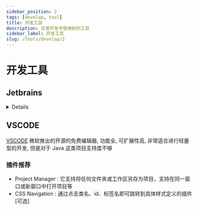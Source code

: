 ```yaml
---
sidebar_position: 2
tags: [develop, tool]
title: 开发工具
description: 日常开发中使用到的工具
sidebar_label: 开发工具
slug: /tools/develop/2
---
```

# 开发工具
## Jetbrains

<details>

    <summary>激活方式</summary>

    对于 Jetbrains 家族的工具而言, 遇到的最多的问题就是激活操作, 下面列出常见的几种操作
    - 学生邮箱 : Jetbrains 对学生提供了优惠策略, 所有的学生都可以使用自己的学校邮箱申请免费使用
    - 购买学生邮箱 : 闲鱼这类平台会有一些人卖学生邮箱, 你可以拿去注册, 不过需要注意的是因为学生邮箱注册泛滥, 所以部分邮箱已经被拉入黑名单了
    - 使用第三方工具进行破解:
      - [JETBRA.IN CHECKER | IPFS](https://jetbra.in/s) : 有很多的注册码
      - 
    - 网上找一些破解包, 进行破解 : 不太建议这种方式, 谁知道有没有留后门或者病毒

</details>


## VSCODE
[VSCODE](https://code.visualstudio.com/) 微软推出的开源的免费编辑器, 功能全, 可扩展性高, 非常适合进行轻量型的开发, 但是对于 Java 这类项目支持度不够
### 插件推荐
- Project Manager : 它支持将任何文件夹或工作区另存为项目，支持在同一窗口或新窗口中打开项目等
- CSS Navigation : 通过点击类名、id、标签名即可跳转到具体样式定义的插件 [可选]
